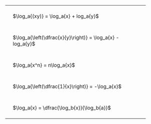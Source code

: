 ---
---

#  
<br>
<style type="text/css">
#T_268de th.col_heading {
  text-align: left;
  font-size: 1em;
}
#T_268de td {
  text-align: left;
  font-size: 1em;
  padding: 1.5em;
}
#T_268de_row0_col0, #T_268de_row1_col0, #T_268de_row2_col0, #T_268de_row3_col0, #T_268de_row4_col0 {
  width: 400px;
  white-space: pre-wrap;
}
</style>
<table id="T_268de">
  <thead>
  </thead>
  <tbody>
    <tr>
      <td id="T_268de_row0_col0" class="data row0 col0" >$\log_a{(xy)} = \log_a{x} + log_a{y}$</td>
    </tr>
    <tr>
      <td id="T_268de_row1_col0" class="data row1 col0" >$\log_a{\left(\dfrac{x}{y}\right)} = \log_a{x} - log_a{y}$</td>
    </tr>
    <tr>
      <td id="T_268de_row2_col0" class="data row2 col0" >$\log_a{x^n} = n\log_a{x}$</td>
    </tr>
    <tr>
      <td id="T_268de_row3_col0" class="data row3 col0" >$\log_a{\left(\dfrac{1}{x}\right)} = -\log_a{x}$</td>
    </tr>
    <tr>
      <td id="T_268de_row4_col0" class="data row4 col0" >$\log_a{x} = \dfrac{\log_b{x}}{\log_b{a}}$</td>
    </tr>
  </tbody>
</table>
